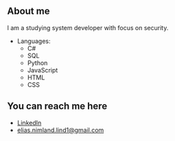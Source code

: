 ## About me
I am a studying system developer with focus on security.

- Languages:
  - C#
  - SQL
  - Python
  - JavaScript
  - HTML
  - CSS
    
## You can reach me here
  - [LinkedIn](https://www.linkedin.com/in/elias-nimland-lind/)
  - elias.nimland.lind1@gmail.com
